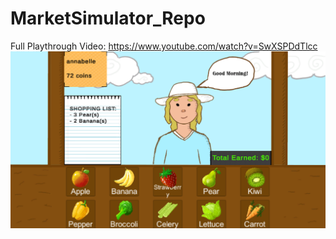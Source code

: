 # MarketSimulator_Repo

Full Playthrough Video: https://www.youtube.com/watch?v=SwXSPDdTlcc
![Diagram](https://github.com/SopapillaK/MarketSimulator_Repo/blob/main/View.png)
